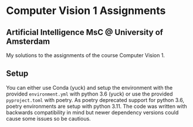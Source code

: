 # Computer Vision 1 Assignments

## Artificial Intelligence MsC @ University of Amsterdam

My solutions to the assignments of the course Computer Vision 1.

## Setup
You can either use Conda (yuck) and setup the environment with the provided `environment.yml` with python 3.6 (yuck) or use the provided `pyproject.toml` with poetry. As poetry deprecated support for python 3.6, poetry environments are setup with python 3.11. The code was written with backwards compatibility in mind but newer dependency versions could cause some issues so be cautious.
